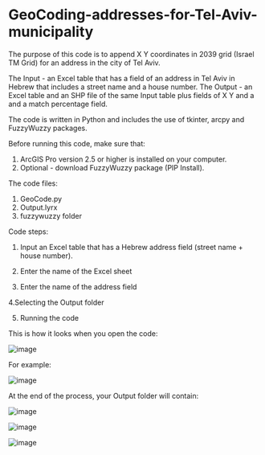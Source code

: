 # GeoCoding-addresses-for-Tel-Aviv-municipality
The purpose of this code is to append X Y coordinates in 2039 grid (Israel TM Grid) for an address in the city of Tel Aviv.

The Input - an Excel table that has a field of an address in Tel Aviv in Hebrew that includes a street name and a house number.
The Output - an Excel table and an SHP file of the same Input table plus fields of X Y and a and a match percentage field. 

The code is written in Python and includes the use of tkinter, arcpy and FuzzyWuzzy packages.

Before running this code, make sure that:
1. ArcGIS Pro version 2.5 or higher is installed on your computer.
2. Optional - download FuzzyWuzzy package (PIP Install). 

The code files:

1. GeoCode.py
2. Output.lyrx
3. fuzzywuzzy folder

Code steps:

1. Input an Excel table that has a Hebrew address field (street name + house number). 

2. Enter the name of the Excel sheet

3. Enter the name of the address field

4.Selecting the Output folder

5. Running the code

This is how it looks when you open the code:


![image](https://github.com/jonathandell27/GeoCoding-addresses-for-Tel-Aviv-municipality-by-API/assets/59395234/ae663c36-d93d-4b40-b70d-2ea35ca42eea)



For example:

![image](https://github.com/jonathandell27/GeoCoding-addresses-for-Tel-Aviv-municipality-by-API/assets/59395234/5bdc072a-524c-418c-8479-7539a2589d33)


At the end of the process, your Output folder will contain:

![image](https://github.com/jonathandell27/GeoCoding-addresses-for-Tel-Aviv-municipality-by-API/assets/59395234/66775a82-36f2-48b2-889b-41dc99319c52)


![image](https://github.com/jonathandell27/GeoCoding-addresses-for-Tel-Aviv-municipality-by-API/assets/59395234/20ba11d2-8c48-4704-9f3a-6acce5f4e0c1)

![image](https://github.com/jonathandell27/GeoCoding-addresses-for-Tel-Aviv-municipality-by-API/assets/59395234/b99880f5-f522-4531-a136-b31ca1dc7b95)







